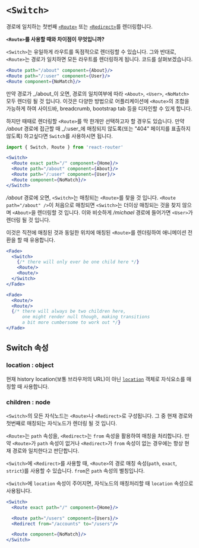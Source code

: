 # `<Switch>`

경로에 일치하는 첫번째 [`<Route>`](/api/route.md) 또는 [`<Redirect>`](/api/redirect.md)를 렌더링합니다.

**`<Route>`를 사용할 때와 차이점이 무엇입니까?**

`<Switch>`는 유일하게 라우트를 독점적으로 렌더링할 수 있습니다. 그와 반대로, `<Route>`는 경로가 일치하면 모든 라우트를 렌더링하게 됩니다. 코드를 살펴보겠습니다.

```jsx
<Route path="/about" component={About}/>
<Route path="/:user" component={User}/>
<Route component={NoMatch}/>
```

만약 경로가 _/about_이 오면, 경로의 일치여부에 따라 `<About>`, `<User>`, `<NoMatch>` 모두 렌더링 될 것 입니다. 이것은 다양한 방법으로 어플리케이션에 `<Route>`의 조합을 가능하게 하여 사이드바, breadcrumb, bootstrap tab 등을 디자인할 수 있게 합니다.

하지만 때때로 렌더링할 `<Route>`를 딱 한개만 선택하고자 할 경우도 있습니다. 만약 _/about_ 경로에 접근할 때 _/:user_에 매칭되지 않도록(또는 "404" 페이지를 표출하지 않도록) 하고싶다면 `Switch`를 사용하시면 됩니다.

```jsx
import { Switch, Route } from 'react-router'

<Switch>
  <Route exact path="/" component={Home}/>
  <Route path="/about" component={About}/>
  <Route path="/:user" component={User}/>
  <Route component={NoMatch}/>
</Switch>
```

_/about_ 경로에 오면, `<Switch>`는 매칭되는 `<Route>`를 찾을 것 입니다. `<Route path="/about" />`이 처음으로 매칭되면 `<Switch>`는 더이상 매칭되는 것을 찾지 않으며 `<About>`을 렌더링할 것 입니다. 이와 비슷하게 _/michael_ 경로에 들어가면 `<User>`가 렌더링 될 것 입니다.

이것은 직전에 매칭된 것과 동일한 위치에 매칭된 `<Route>`를 렌더링하여 애니메이션 전환을 할 때 유용합니다.

```jsx
<Fade>
  <Switch>
    {/* there will only ever be one child here */}
    <Route/>
    <Route/>
  </Switch>
</Fade>

<Fade>
  <Route/>
  <Route/>
  {/* there will always be two children here,
      one might render null though, making transitions
      a bit more cumbersome to work out */}
</Fade>
```

## Switch 속성

### location : object

현재 history location(보통 브라우저의 URL)이 아닌 [`location`](/api/location.md) 객체로 자식요소를 매칭할 때 사용합니다.

### children : node

`<Switch>`의 모든 자식노드는 `<Route>`나 `<Redirect>`로 구성됩니다. 그 중 현재 경로와 첫번째로 매칭되는 자식노드가 렌더링 될 것 입니다.

`<Route>`는 `path` 속성을, `<Redirect>`는 `from` 속성을 활용하여 매칭을 처리합니다. 만약 `<Route>`가 `path` 속성이 없거나 `<Redirect>`가 `from` 속성이 없는 경우에는 항상 현재 경로와 일치한다고 판단합니다.

`<Switch>`에 `<Redirect>`를 사용할 때, `<Route>`의 경로 매칭 속성(`path`, `exact`, `strict`)를 사용할 수 있습니다. `from`은 `path` 속성의 별칭입니다.

`<Switch>`에 `location` 속성이 주어지면, 자식노드의 매칭처리할 때 `location` 속성으로 사용됩니다.

```jsx
<Switch>
  <Route exact path="/" component={Home}/>

  <Route path="/users" component={Users}/>
  <Redirect from="/accounts" to="/users"/>

  <Route component={NoMatch}/>
</Switch>
```